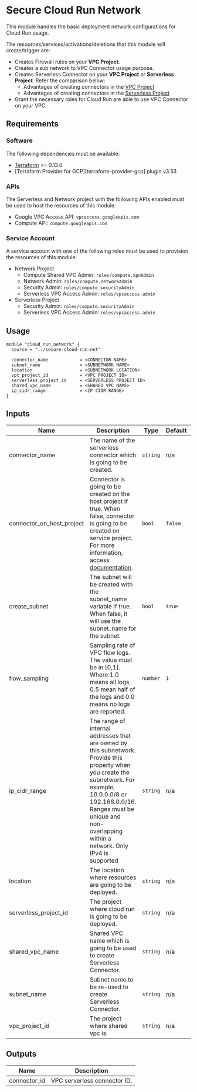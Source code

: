 # Secure Cloud Run Network

This module handles the basic deployment network configurations for Cloud Run usage.

The resources/services/activations/deletions that this module will create/trigger are:

* Creates Firewall rules on your **VPC Project**.
* Creates a sub network to VPC Connector usage purpose.
* Creates Serverless Connector on your **VPC Project** or **Serverless Project**. Refer the comparison below:
  * Advantages of creating connectors in the [VPC Project](https://cloud.google.com/run/docs/configuring/connecting-shared-vpc#host-project)
  * Advantages of creating connectors in the [Serverless Project](https://cloud.google.com/run/docs/configuring/connecting-shared-vpc#service-projects)
* Grant the necessary roles for Cloud Run are able to use VPC Connector on your VPC.

## Requirements

### Software

The following dependencies must be available:

* [Terraform](https://www.terraform.io/downloads.html) >= 0.13.0
* [Terraform Provider for GCP][terraform-provider-gcp] plugin v3.53

### APIs

The Serverless and Network project with the following APIs enabled must be used to host the
resources of this module:

* Google VPC Access API: `vpcaccess.googleapis.com`
* Compute API: `compute.googleapis.com`

### Service Account

A service account with one of the following roles must be used to provision
the resources of this module:

* Network Project
  * Compute Shared VPC Admin: `roles/compute.xpnAdmin`
  * Network Admin: `roles/compute.networkAdmin`
  * Security Admin: `roles/compute.securityAdmin`
  * Serverless VPC Access Admin: `roles/vpcaccess.admin`
* Serverless Project
  * Security Admin: `roles/compute.securityAdmin`
  * Serverless VPC Access Admin: `roles/vpcaccess.admin`

## Usage

```hcl
module "cloud_run_network" {
  source = "../secure-cloud-run-net"

  connector_name            = <CONNECTOR NAME>
  subnet_name               = <SUBNETWORK NAME>
  location                  = <SUBNETWORK LOCATION>
  vpc_project_id            = <VPC PROJECT ID>
  serverless_project_id     = <SERVERLESS PROJECT ID>
  shared_vpc_name           = <SHARED VPC NAME>
  ip_cidr_range             = <IP CIDR RANGE>
}
```

<!-- BEGINNING OF PRE-COMMIT-TERRAFORM DOCS HOOK -->
## Inputs

| Name | Description | Type | Default | Required |
|------|-------------|------|---------|:--------:|
| connector\_name | The name of the serverless connector which is going to be created. | `string` | n/a | yes |
| connector\_on\_host\_project | Connector is going to be created on the host project if true. When false, connector is going to be created on service project. For more information, access [documentation](https://cloud.google.com/run/docs/configuring/connecting-shared-vpc). | `bool` | `false` | no |
| create\_subnet | The subnet will be created with the subnet\_name variable if true. When false, it will use the subnet\_name for the subnet. | `bool` | `true` | no |
| flow\_sampling | Sampling rate of VPC flow logs. The value must be in [0,1]. Where 1.0 means all logs, 0.5 mean half of the logs and 0.0 means no logs are reported. | `number` | `1` | no |
| ip\_cidr\_range | The range of internal addresses that are owned by this subnetwork. Provide this property when you create the subnetwork. For example, 10.0.0.0/8 or 192.168.0.0/16. Ranges must be unique and non-overlapping within a network. Only IPv4 is supported | `string` | n/a | yes |
| location | The location where resources are going to be deployed. | `string` | n/a | yes |
| serverless\_project\_id | The project where cloud run is going to be deployed. | `string` | n/a | yes |
| shared\_vpc\_name | Shared VPC name which is going to be used to create Serverless Connector. | `string` | n/a | yes |
| subnet\_name | Subnet name to be re-used to create Serverless Connector. | `string` | n/a | yes |
| vpc\_project\_id | The project where shared vpc is. | `string` | n/a | yes |

## Outputs

| Name | Description |
|------|-------------|
| connector\_id | VPC serverless connector ID. |

<!-- END OF PRE-COMMIT-TERRAFORM DOCS HOOK -->
